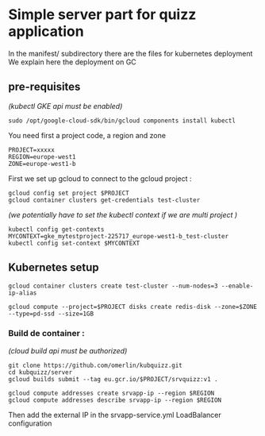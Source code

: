 # Simple server part for quizz application
In the manifest/ subdirectory there are the files for kubernetes deployment
We explain here the deployment on GC

## pre-requisites

*(kubectl GKE api must be enabled)*
```
sudo /opt/google-cloud-sdk/bin/gcloud components install kubectl
```

You need first a project code, a region and zone
```
PROJECT=xxxxx
REGION=europe-west1
ZONE=europe-west1-b
```
First we set up gcloud to connect to the gcloud project :
```
gcloud config set project $PROJECT
gcloud container clusters get-credentials test-cluster
```

*(we potentially have to set the kubectl context if we are multi project )*
```
kubectl config get-contexts
MYCONTEXT=gke_mytestproject-225717_europe-west1-b_test-cluster
kubectl config set-context $MYCONTEXT
```
## Kubernetes setup

```
gcloud container clusters create test-cluster --num-nodes=3 --enable-ip-alias

gcloud compute --project=$PROJECT disks create redis-disk --zone=$ZONE --type=pd-ssd --size=1GB
```

### Build de container : 
*(cloud build api must be authorized)*
```
git clone https://github.com/omerlin/kubquizz.git
cd kubquizz/server
gcloud builds submit --tag eu.gcr.io/$PROJECT/srvquizz:v1 .
```

```
gcloud compute addresses create srvapp-ip --region $REGION
gcloud compute addresses describe srvapp-ip --region $REGION
```

Then add the external IP in the srvapp-service.yml LoadBalancer configuration


